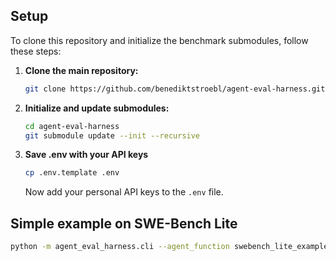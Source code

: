 ## Setup

To clone this repository and initialize the benchmark submodules, follow these steps:

1. **Clone the main repository:**
   ```bash
   git clone https://github.com/benediktstroebl/agent-eval-harness.git
   ```

2. **Initialize and update submodules:**
   ```bash
   cd agent-eval-harness
   git submodule update --init --recursive
   ```

3. **Save .env with your API keys**
   ```bash
   cp .env.template .env
   ```
   Now add your personal API keys to the ```.env``` file.


## Simple example on SWE-Bench Lite
   ```bash
   python -m agent_eval_harness.cli --agent_function swebench_lite_example_agent.agent.run --benchmark swebench_lite --agent_dir swebench_lite_example_agent/ --agent_name swebench_lite_example_agent --upload
   ```


